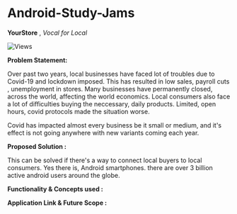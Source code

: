 # Android-Study-Jams

**YourStore**   ,  *Vocal for Local*


![Views](https://visitor-badge.glitch.me/badge?page_id=yourstore)
<br>

**Problem Statement:**

Over past two years, local businesses have faced lot of troubles due to Covid-19 and lockdown imposed. This has resulted in low sales, payroll cuts , unemployment in stores. 
Many businesses have permanently closed,  across the world, affecting the world economics. 
Local consumers also face a lot of difficulties buying the neccessary, daily products. Limited, open hours, covid protocols made the situation worse.


Covid has impacted almost every business be it small or medium, and it's effect is not going anywhere with new variants coming each year.

**Proposed Solution :**

This can be solved if there's a way to connect local buyers to local consumers. Yes there is, Android smartphones. there are over 3 billion active android users around the globe.




**Functionality & Concepts used :**


**Application Link & Future Scope :**
